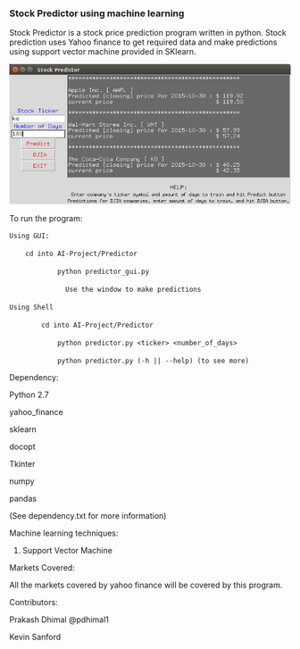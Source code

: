### Stock Predictor using machine learning

Stock Predictor is a stock price prediction program written in python. Stock prediction uses Yahoo finance to get required data and make predictions using support vector machine provided in SKlearn.

![alt text](prediction_10_31.png "sample run")

To run the program:

	Using GUI:
	
		cd into AI-Project/Predictor
		
                python predictor_gui.py
                
                  Use the window to make predictions
                  
	Using Shell
	
	        cd into AI-Project/Predictor
	        
			    python predictor.py <ticker> <number_of_days>
			
			    python predictor.py (-h || --help) (to see more)
			

Dependency:

  Python 2.7
  
  yahoo_finance
  
  sklearn
  
  docopt
  
  Tkinter
  
  numpy
  
  pandas
  
  (See dependency.txt for more information)
  
  

Machine learning techniques:  
  1. Support Vector Machine

Markets Covered:

All the markets covered by yahoo finance will be covered by this program.

Contributors:

  Prakash Dhimal  @pdhimal1
  
  Kevin Sanford
